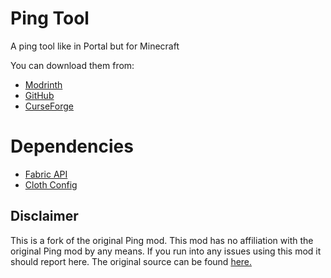# Ping Tool
A ping tool like in Portal but for Minecraft

You can download them from:
 - [Modrinth](https://github.com/FlashyReese/ping-fabric)
 - [GitHub](https://github.com/FlashyReese/ping-fabric)
 - [CurseForge](https://minecraft.curseforge.com/projects/ping-fabric)

# Dependencies
- [Fabric API](https://www.curseforge.com/minecraft/mc-mods/fabric-api)
- [Cloth Config](https://www.curseforge.com/minecraft/mc-mods/cloth-config)

## Disclaimer

This is a fork of the original Ping mod. This mod has no affiliation with the original Ping mod by any means. If you run into any issues using this mod it should report here. The original source can be found [here.](https://github.com/GirafiStudios/Ping)